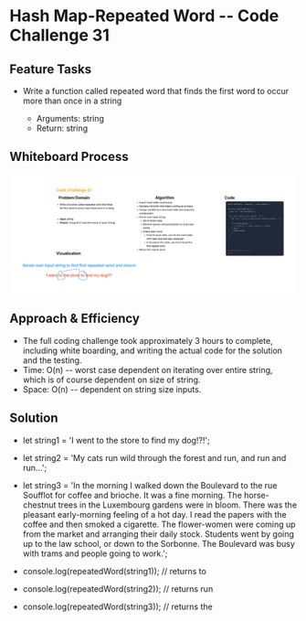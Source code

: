 # Hash Map-Repeated Word -- Code Challenge 31

## Feature Tasks

* Write a function called repeated word that finds the first word to occur more than once in a string

  * Arguments: string
  * Return: string

## Whiteboard Process

![whiteboard](images/hashmap-repeated-word.png)

## Approach & Efficiency

* The full coding challenge took approximately 3 hours to complete, including white boarding, and writing the actual code for the solution and the testing.
* Time: O(n) -- worst case dependent on iterating over entire string, which is of course dependent on size of string.
* Space: O(n) -- dependent on string size inputs.

## Solution

* let string1 = 'I went to the store to find my dog!?!';
* let string2 = 'My cats run wild through the forest and run, and run and run...';
* let string3 = 'In the morning I walked down the Boulevard to the rue Soufflot for coffee and brioche. It was a fine morning. The horse-chestnut trees in the Luxembourg gardens were in bloom. There was the pleasant early-morning feeling of a hot day. I read the papers with the coffee and then smoked a cigarette. The flower-women were coming up from the market and arranging their daily stock. Students went by going up to the law school, or down to the Sorbonne. The Boulevard was busy with trams and people going to work.';

* console.log(repeatedWord(string1)); // returns to
* console.log(repeatedWord(string2)); // returns run
* console.log(repeatedWord(string3)); // returns the
